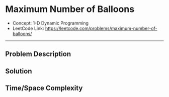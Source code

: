 # Maximum Number of Balloons

- Concept: 1-D Dynamic Programming
- LeetCode Link: https://leetcode.com/problems/maximum-number-of-balloons/

---

## Problem Description

## Solution

## Time/Space Complexity

